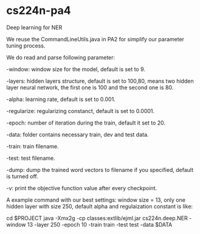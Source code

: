 cs224n-pa4
==========

Deep learning for NER

We reuse the CommandLineUtils.java in PA2 for simplify our parameter tuning process.

We do read and parse following parameter:

-window:  window size for the model, default is set to 9.

-layers:  hidden layers structure, default is set to 100,80, means two hidden layer neural network, the first one is 100 
and the second one is 80.

-alpha:   learning rate, default is set to 0.001.

-regularize:  regularizing constanct, default is set to 0.0001.

-epoch:   number of iteration during the train, default it set to 20.

-data:    folder contains necessary train, dev and test data.

-train:   train filename.

-test:    test filename.

-dump:    dump the trained word vectors to filename if you specified, default is turned off.

-v:       print the objective function value after every checkpoint.


A example command with our best settings: window size = 13, only one hidden layer with size 250, default alpha and regulaization constant is like:


cd $PROJECT
java -Xmx2g -cp classes:extlib/ejml.jar cs224n.deep.NER -window 13 -layer 250 -epoch 10 -train train -test test -data $DATA

